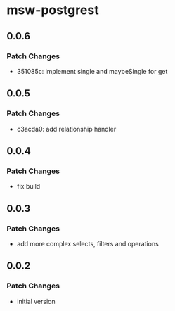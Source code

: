 # msw-postgrest

## 0.0.6

### Patch Changes

- 351085c: implement single and maybeSingle for get

## 0.0.5

### Patch Changes

- c3acda0: add relationship handler

## 0.0.4

### Patch Changes

- fix build

## 0.0.3

### Patch Changes

- add more complex selects, filters and operations

## 0.0.2

### Patch Changes

- initial version
